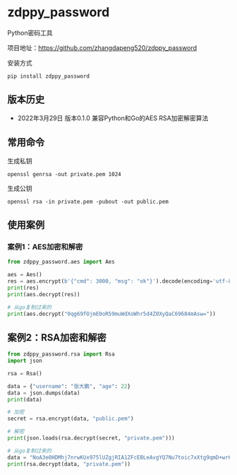 # zdppy_password
Python密码工具

项目地址：https://github.com/zhangdapeng520/zdppy_password

安装方式
```shell
pip install zdppy_password
```

## 版本历史
- 2022年3月29日 版本0.1.0 兼容Python和Go的AES RSA加密解密算法

## 常用命令
生成私钥
```shell
openssl genrsa -out private.pem 1024
```

生成公钥
```shell
openssl rsa -in private.pem -pubout -out public.pem
```

## 使用案例
### 案例1：AES加密和解密
```python
from zdppy_password.aes import Aes

aes = Aes()
res = aes.encrypt(b'{"cmd": 3000, "msg": "ok"}').decode(encoding='utf-8')
print(res)
print(aes.decrypt(res))

# 从go复制过来的
print(aes.decrypt("0qg69fOjmE0oR59muWdXoWhr5d4Z0XyQaC69684mAsw="))
```

## 案例2：RSA加密和解密
```python
from zdppy_password.rsa import Rsa
import json

rsa = Rsa()

data = {"username": "张大鹏", "age": 22}
data = json.dumps(data)
print(data)

# 加密
secret = rsa.encrypt(data, "public.pem")

# 解密
print(json.loads(rsa.decrypt(secret, "private.pem")))

# 从go复制过来的
data = "NoA3e0HDMhj7nrwKUx975lUZgjRIA1ZFcEBLeAvgYQ7Nu7toic7xXtg9qmD+wr6soZzb6Gl37H1I5j9OlOTR9igQ+p1pXPOWo47DyDpw3UjiQ6eOAYmyT53lMUGylLZIKHhnbpea5Qpjl+dHrWVYsQ864/asS1ewe9k2hR+BlkBuZSP8p6oiJ+BBOVYckqPFf6PWBjAFGAMridMXglYrKZ2v7+QdwU4mq2YEBVD5XdY70lIEg4XIY8Wb6n5tBB5XkzLsqd22XcBhnEPGLmMC4fuEMyLptH5dMGF/Ogi9YDAP/rKvzdTTpFXPLPh5eeqMMXAS5+AigE1jx1M3w+7IUw=="
print(rsa.decrypt(data, "private.pem"))
```
